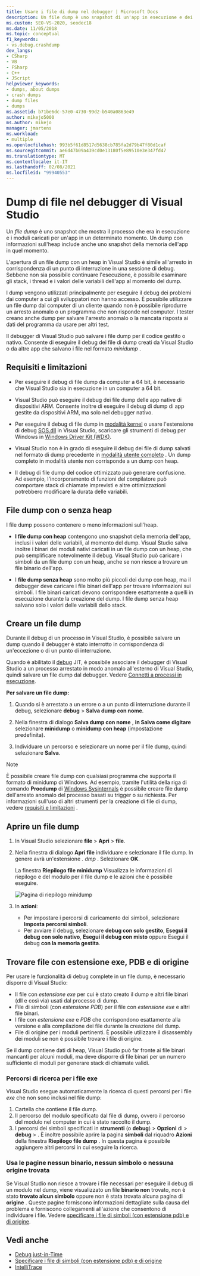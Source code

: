 ```yaml
---
title: Usare i file di dump nel debugger | Microsoft Docs
description: Un file dump è uno snapshot di un'app in esecuzione e dei moduli caricati. Provare a creare un file di dump per le situazioni in cui non si dispone dell'accesso di debug all'app.
ms.custom: SEO-VS-2020, seodec18
ms.date: 11/05/2018
ms.topic: conceptual
f1_keywords:
- vs.debug.crashdump
dev_langs:
- CSharp
- VB
- FSharp
- C++
- JScript
helpviewer_keywords:
- dumps, about dumps
- crash dumps
- dump files
- dumps
ms.assetid: b71be6dc-57e0-4730-99d2-b540a0863e49
author: mikejo5000
ms.author: mikejo
manager: jmartens
ms.workload:
- multiple
ms.openlocfilehash: 993b5f61d8517d5638cb785fa2d79b47f80d1caf
ms.sourcegitcommit: ae6d47b09a439cd0e13180f5e89510e3e347fd47
ms.translationtype: MT
ms.contentlocale: it-IT
ms.lasthandoff: 02/08/2021
ms.locfileid: "99940553"
---
```

# <a name="dump-files-in-the-visual-studio-debugger"></a>Dump di file nel debugger di Visual Studio

<a name="BKMK_What_is_a_dump_file_"></a> Un *file dump* è uno snapshot che mostra il processo che era in esecuzione e i moduli caricati per un'app in un determinato momento. Un dump con informazioni sull'heap include anche uno snapshot della memoria dell'app in quel momento.

L'apertura di un file dump con un heap in Visual Studio è simile all'arresto in corrispondenza di un punto di interruzione in una sessione di debug. Sebbene non sia possibile continuare l'esecuzione, è possibile esaminare gli stack, i thread e i valori delle variabili dell'app al momento del dump.

I dump vengono utilizzati principalmente per eseguire il debug dei problemi dai computer a cui gli sviluppatori non hanno accesso. È possibile utilizzare un file dump dal computer di un cliente quando non è possibile riprodurre un arresto anomalo o un programma che non risponde nel computer. I tester creano anche dump per salvare l'arresto anomalo o la mancata risposta ai dati del programma da usare per altri test.

Il debugger di Visual Studio può salvare i file dump per il codice gestito o nativo. Consente di eseguire il debug dei file di dump creati da Visual Studio o da altre app che salvano i file nel formato *minidump* .

## <a name="requirements-and-limitations"></a><a name="BKMK_Requirements_and_limitations"></a> Requisiti e limitazioni

- Per eseguire il debug di file dump da computer a 64 bit, è necessario che Visual Studio sia in esecuzione in un computer a 64 bit.

- Visual Studio può eseguire il debug dei file dump delle app native di dispositivi ARM. Consente inoltre di eseguire il debug di dump di app gestite da dispositivi ARM, ma solo nel debugger nativo.

- Per eseguire il debug di file dump in [modalità kernel](/windows-hardware/drivers/debugger/kernel-mode-dump-files) o usare l'estensione di debug [SOS.dll](/dotnet/framework/tools/sos-dll-sos-debugging-extension) in Visual Studio, scaricare gli strumenti di debug per Windows in [Windows Driver Kit (WDK)](/windows-hardware/drivers/download-the-wdk).

- Visual Studio non è in grado di eseguire il debug dei file di dump salvati nel formato di dump precedente in [modalità utente completo](/windows/desktop/wer/collecting-user-mode-dumps) . Un dump completo in modalità utente non corrisponde a un dump con heap.

- Il debug di file dump del codice ottimizzato può generare confusione. Ad esempio, l'incorporamento di funzioni del compilatore può comportare stack di chiamate imprevisti e altre ottimizzazioni potrebbero modificare la durata delle variabili.

## <a name="dump-files-with-or-without-heaps"></a><a name="BKMK_Dump_files__with_or_without_heaps"></a> File dump con o senza heap

I file dump possono contenere o meno informazioni sull'heap.

- **I file dump con heap** contengono uno snapshot della memoria dell'app, inclusi i valori delle variabili, al momento del dump. Visual Studio salva inoltre i binari dei moduli nativi caricati in un file dump con un heap, che può semplificare notevolmente il debug. Visual Studio può caricare i simboli da un file dump con un heap, anche se non riesce a trovare un file binario dell'app.

- I **file dump senza heap** sono molto più piccoli dei dump con heap, ma il debugger deve caricare i file binari dell'app per trovare informazioni sui simboli. I file binari caricati devono corrispondere esattamente a quelli in esecuzione durante la creazione del dump. I file dump senza heap salvano solo i valori delle variabili dello stack.

## <a name="create-a-dump-file"></a><a name="BKMK_Create_a_dump_file"></a> Creare un file dump

Durante il debug di un processo in Visual Studio, è possibile salvare un dump quando il debugger è stato interrotto in corrispondenza di un'eccezione o di un punto di interruzione.

Quando è abilitato il [debug](../debugger/just-in-time-debugging-in-visual-studio.md) JIT, è possibile associare il debugger di Visual Studio a un processo arrestato in modo anomalo all'esterno di Visual Studio, quindi salvare un file dump dal debugger. Vedere [Connetti a processi in esecuzione](../debugger/attach-to-running-processes-with-the-visual-studio-debugger.md).

**Per salvare un file dump:**

1. Quando si è arrestato a un errore o a un punto di interruzione durante il debug, selezionare **debug**  >  **Salva dump con nome**.

1. Nella finestra di dialogo **Salva dump con nome** , **in Salva come digitare** selezionare **minidump** o **minidump con heap** (impostazione predefinita).

1. Individuare un percorso e selezionare un nome per il file dump, quindi selezionare **Salva**.

>[!NOTE]
>È possibile creare file dump con qualsiasi programma che supporta il formato di minidump di Windows. Ad esempio, tramite l'utilità della riga di comando **Procdump** di [Windows Sysinternals](/sysinternals/) è possibile creare file dump dell'arresto anomalo del processo basati su trigger o su richiesta. Per informazioni sull'uso di altri strumenti per la creazione di file di dump, vedere [requisiti e limitazioni](../debugger/using-dump-files.md#BKMK_Requirements_and_limitations) .

## <a name="open-a-dump-file"></a><a name="BKMK_Open_a_dump_file"></a> Aprire un file dump

1. In Visual Studio selezionare **file**  >  **Apri**  >  **file**.

1. Nella finestra di dialogo **Apri file** individuare e selezionare il file dump. In genere avrà un'estensione *. dmp* . Selezionare **OK**.

   La finestra **Riepilogo file minidump** Visualizza le informazioni di riepilogo e del modulo per il file dump e le azioni che è possibile eseguire.

   ![Pagina di riepilogo minidump](../debugger/media/dbg_dump_summarypage.png "Pagina di riepilogo minidump")

1. In **azioni**:
   - Per impostare i percorsi di caricamento dei simboli, selezionare **Imposta percorsi simboli**.
   - Per avviare il debug, selezionare **debug con solo gestito**, **Esegui il debug con solo nativo**, **Esegui il debug con misto** oppure Esegui il debug **con la memoria gestita**.

## <a name="find-exe-pdb-and-source-files"></a><a name="BKMK_Find_binaries__symbol___pdb__files__and_source_files"></a> Trovare file con estensione exe, PDB e di origine

Per usare le funzionalità di debug complete in un file dump, è necessario disporre di Visual Studio:

- Il file con *estensione exe* per cui è stato creato il dump e altri file binari (dll e così via) usati dal processo di dump.
- File di simboli (con *estensione PDB*) per il file con *estensione exe* e altri file binari.
- I file con *estensione exe* e *PDB* che corrispondono esattamente alla versione e alla compilazione dei file durante la creazione del dump.
- File di origine per i moduli pertinenti. È possibile utilizzare il disassembly dei moduli se non è possibile trovare i file di origine.

Se il dump contiene dati di heap, Visual Studio può far fronte ai file binari mancanti per alcuni moduli, ma deve disporre di file binari per un numero sufficiente di moduli per generare stack di chiamate validi.

### <a name="search-paths-for-exe-files"></a>Percorsi di ricerca per i file exe

Visual Studio esegue automaticamente la ricerca di questi percorsi per i file *exe* che non sono inclusi nel file dump:

1. Cartella che contiene il file dump.
2. Il percorso del modulo specificato dal file di dump, ovvero il percorso del modulo nel computer in cui è stato raccolto il dump.
3. I percorsi dei simboli specificati in **strumenti** (o **debug**) > **Opzioni** di  >  **debug**  >  . È inoltre possibile aprire la pagina **simboli** dal riquadro **Azioni** della finestra **Riepilogo file dump** . In questa pagina è possibile aggiungere altri percorsi in cui eseguire la ricerca.

### <a name="use-the-no-binary-no-symbols-or-no-source-found-pages"></a>Usa le pagine nessun binario, nessun simbolo o nessuna origine trovata

Se Visual Studio non riesce a trovare i file necessari per eseguire il debug di un modulo nel dump, viene visualizzato un file **binario non** trovato, non è stato **trovato alcun simbolo** oppure non è stata trovata alcuna pagina di **origine** . Queste pagine forniscono informazioni dettagliate sulla causa del problema e forniscono collegamenti all'azione che consentono di individuare i file. Vedere [specificare i file di simboli (con estensione pdb) e di origine](../debugger/specify-symbol-dot-pdb-and-source-files-in-the-visual-studio-debugger.md).

## <a name="see-also"></a>Vedi anche

- [Debug just-in-Time](../debugger/just-in-time-debugging-in-visual-studio.md)
- [Specificare i file di simboli (con estensione pdb) e di origine](../debugger/specify-symbol-dot-pdb-and-source-files-in-the-visual-studio-debugger.md)
- [IntelliTrace](../debugger/intellitrace.md)